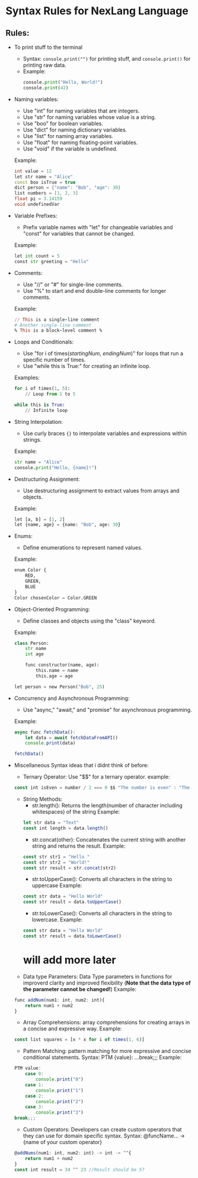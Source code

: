 # Syntax Rules for NexLang  Language
## Rules:
- To print stuff to the terminal
    - Syntax: `console.print("")` for printing stuff, and `console.print()` for printing raw data.
    - Example: 
      ```python
      console.print("Hello, World!")
      console.print(42)
      ```

- Naming variables:
    - Use "int" for naming variables that are integers.
    - Use "str" for naming variables whose value is a string.
    - Use "boo" for boolean variables.
    - Use "dict" for naming dictionary variables.
    - Use "list" for naming array variables.
    - Use "float" for naming floating-point variables.
    - Use "void" if the variable is undefined.
    
    Example:
    ```c++
    int value = 12
    let str name = "Alice"
    const boo isTrue = true
    dict person = {"name": "Bob", "age": 30}
    list numbers = [1, 2, 3]
    float pi = 3.14159
    void undefinedVar
    ```

- Variable Prefixes:
    - Prefix variable names with "let" for changeable variables and "const" for variables that cannot be changed.
    
    Example:
    ```python
    let int count = 5
    const str greeting = "Hello"
    ```

- Comments:
    - Use "//" or "#" for single-line comments.
    - Use "%" to start and end double-line comments for longer comments.
    
    Example:
    ```ruby
    // This is a single-line comment
    # Another single-line comment
    % This is a block-level comment %
    ```

- Loops and Conditionals:
    - Use "for i of times(_startingNum_, _endingNum_)" for loops that run a specific number of times.
    - Use "while this is True:" for creating an infinite loop.
    
    Examples:
    ```python
    for i of times(1, 5):
        // Loop from 1 to 5
    
    while this is True:
        // Infinite loop
    ```

- String Interpolation:
    - Use curly braces `{}` to interpolate variables and expressions within strings.
    
    Example:
    ```python
    str name = "Alice"
    console.print("Hello, {name}!")
    ```


- Destructuring Assignment:
    - Use destructuring assignment to extract values from arrays and objects.
    
    Example:
    ```python
    let [a, b] = [1, 2]
    let {name, age} = {name: "Bob", age: 30}
    ```

- Enums:
    - Define enumerations to represent named values.
    
    Example:
    ```python
    enum Color {
        RED,
        GREEN,
        BLUE
    }
    Color chosenColor = Color.GREEN
    ```

- Object-Oriented Programming:
    - Define classes and objects using the "class" keyword.
    
    Example:
    ```python
    class Person:
        str name
        int age
    
        func constructor(name, age):
            this.name = name
            this.age = age
    
    let person = new Person("Bob", 25)
    ```



- Concurrency and Asynchronous Programming:
    - Use "async," "await," and "promise" for asynchronous programming.
    
    Example:
    ```javascript
    async func fetchData():
        let data = await fetchDataFromAPI()
        console.print(data)
    
    fetchData()
    ```
- Miscellaneous Syntax ideas that i didnt think of before:
    - Ternary Operator: Use "$$" for a ternary operator.
    example: 
    ```javascript
    const int isEven = number / 2 === 0 $$ "The number is even" : "The number is odd"
    ```
    - String Methods:
        - str.length(): Returns the length(number of character including whitespaces) of the string
        Example:
        ```javascript
        let str data = "Text"
        const int length = data.length()
        ```
        - str.concat(other): Concatenates the current string with another string and returns the result.
        Example:
        ```javascript
        const str str1 = "Hello "
        const str str2 = "World!"
        const str result = str.concat(str2)
        ```
        - str.toUpperCase(): Converts all characters in the string to uppercase
        Example: 
        ```javascript
        const str data = "Hello World"
        const str result = data.toUpperCase()
        ```
        - str.toLowerCase():  Converts all characters in the string to lowercase.
        Example:
        ```javascript
        const str data = "Hello World"
        const str result = data.toLowerCase()
        ```
        # will add more later
    - Data type Parameters: Data Type parameters in functions for improverd clarity and improved flexibility (**Note that the data type of the parameter cannot be changed!**)
    Example:
    ```javascript
    func addNum(num1: int, num2: int){
        return num1 + num2
    }
    ```
    - Array Comprehensions:  array comprehensions for creating arrays in a concise and expressive way.
    Example:
    ```javascript
    const list squares = [x * x for i of times(1, 6)]
    ```
    - Pattern Matching: pattern matching for more expressive and concise conditional statements.
    Syntax: PTM {value}: ...break;;;
    Example:
    ```javascript
    PTM value:
        case 0:
            console.print("0")
        case 1:
            console.print("1")
        case 2:
            console.print("2")
        case 3:
            console.print("3")
    break;;;
    ```
    - Custom Operators: Developers can create custom operators that they can use for domain specific syntax.
    Syntax: @funcName... -> {name of your custom operator}
    ```javascript
    @addNums(num1: int, num2: int) -> int -> ^^{
        return num1 + num2
    }
    const int result = 34 ^^ 23 //Result should be 57
    ```
    

